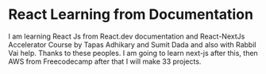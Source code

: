 # React Learning from Documentation

I am learning React Js from React.dev documentation and React-NextJs Accelerator Course by Tapas Adhikary and Sumit Dada and also with Rabbil Vai help. Thanks to these peoples. I am going to learn next-js after this, then AWS from Freecodecamp after that I will make 33 projects.
